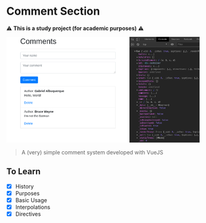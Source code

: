 # Comment Section

:warning: **This is a study project (for academic purposes)** :warning:

<img src="https://github.com/albuquerque53/comment-section/blob/master/.github/comment-section.png" alt="screenshot">

> A (very) simple comment system developed with VueJS

## To Learn

- [X] History
- [X] Purposes
- [X] Basic Usage
- [X] Interpolations
- [X] Directives
